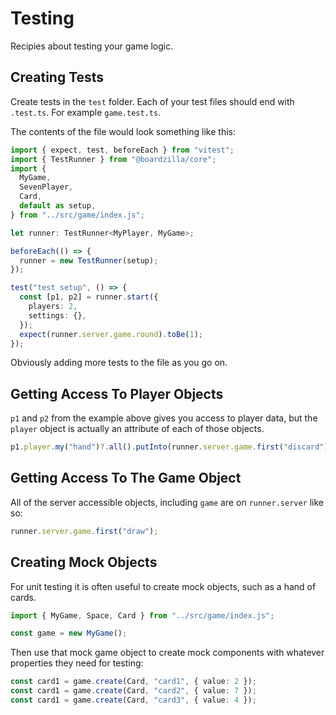 # Testing

Recipies about testing your game logic.

## Creating Tests

Create tests in the `test` folder. Each of your test files should end with `.test.ts`. For example `game.test.ts`.

The contents of the file would look something like this:

```ts
import { expect, test, beforeEach } from "vitest";
import { TestRunner } from "@boardzilla/core";
import {
  MyGame,
  SevenPlayer,
  Card,
  default as setup,
} from "../src/game/index.js";

let runner: TestRunner<MyPlayer, MyGame>;

beforeEach(() => {
  runner = new TestRunner(setup);
});

test("test setup", () => {
  const [p1, p2] = runner.start({
    players: 2,
    settings: {},
  });
  expect(runner.server.game.round).toBe(1);
});
```

Obviously adding more tests to the file as you go on.

## Getting Access To Player Objects

`p1` and `p2` from the example above gives you access to player data, but the `player` object is actually an attribute of each of those objects.

```ts
p1.player.my("hand")?.all().putInto(runner.server.game.first("discard")!);
```

## Getting Access To The Game Object

All of the server accessible objects, including `game` are on `runner.server` like so:

```ts
runner.server.game.first("draw");
```

## Creating Mock Objects

For unit testing it is often useful to create mock objects, such as a hand of cards.

```ts
import { MyGame, Space, Card } from "../src/game/index.js";

const game = new MyGame();
```

Then use that mock game object to create mock components with whatever
properties they need for testing:

```ts
const card1 = game.create(Card, "card1", { value: 2 });
const card1 = game.create(Card, "card2", { value: 7 });
const card1 = game.create(Card, "card3", { value: 4 });
```
